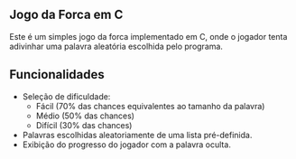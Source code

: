 ## Jogo da Forca em C

Este é um simples jogo da forca implementado em C, onde o jogador tenta adivinhar uma palavra aleatória escolhida pelo programa.

## Funcionalidades

- Seleção de dificuldade: 
  - Fácil (70% das chances equivalentes ao tamanho da palavra)
  - Médio (50% das chances)
  - Difícil (30% das chances)
- Palavras escolhidas aleatoriamente de uma lista pré-definida.
- Exibição do progresso do jogador com a palavra oculta.